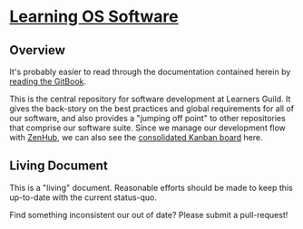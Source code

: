 # [Learning OS Software](http://learnersguild.github.io/learning-os-software)

## Overview

It's probably easier to read through the documentation contained herein by [reading the GitBook][learning-os-software-gitbook].

This is the central repository for software development at Learners Guild. It gives the back-story on the best practices and global requirements for all of our software, and also provides a "jumping off point" to other repositories that comprise our software suite. Since we manage our development flow with [ZenHub][zenhub], we can also see the [consolidated Kanban board][consolidated-kanban-board] here.

## Living Document

This is a "living" document. Reasonable efforts should be made to keep this up-to-date with the current status-quo.

Find something inconsistent our out of date? Please submit a pull-request!


[zenhub]: https://www.zenhub.io/
[consolidated-kanban-board]: https://github.com/LearnersGuild/learning-os-software#boards
[learning-os-software-gitbook]: https://learnersguild.github.io/learning-os-software/
